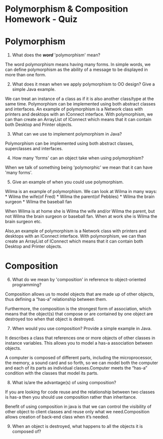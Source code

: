 # Polymorphism & Composition Homework - Quiz

# Polymorphism

1. What does the ___word___ 'polymorphism' mean?

The word polymorphism means having many forms. In simple words, we can define polymorphism as the ability of a message to be displayed in more than one form.

2. What does it mean when we apply polymorphism to OO design? Give a simple Java example.

We can treat an instance of a class as if it is also another class/type at the same time.
Polymorphism can be implemented using both abstract classes and interfaces.
An example of polymorphism is a Network class with printers and desktops with an
IConnect interface. With polymorphism, we can than create an ArrayList of IConnect which means that it can contain both Desktop and Printer objects.

3. What can we use to implement polymorphism in Java?

Polymorphism can be implemented using both abstract classes, superclasses and interfaces.

4. How many 'forms' can an object take when using polymorphism?

When we talk of something being 'polymorphic' we mean that it can have 'many forms'.

5. Give an example of when you could use polymorphism.

Wilma is an example of polymorphism.
We can look at Wilma in many ways: * Wilma the wife(of Fred) * Wilma the parent(of Pebbles) * Wilma the brain surgeon * Wilma the baseball fan

When Wilma is at home she is Wilma the wife and/or Wilma the parent, but not Wilma the brain surgeon or baseball fan. When at work she is Wilma the brain surgeon etc.

Also,an example of polymorphism is a Network class with printers and desktops with an
IConnect interface. With polymorphism, we can than create an ArrayList of IConnect which means that it can contain both Desktop and Printer objects.


# Composition

6. What do we mean by 'composition' in reference to object-oriented programming?

Composition allows us to model objects that are made up of other objects, thus defining a “has-a” relationship between them.

Furthermore, the composition is the strongest form of association, which means that the object(s) that compose or are contained by one object are destroyed too when that object is destroyed.

7. When would you use composition? Provide a simple example in Java.

It describes a class that references one or more objects of other classes in instance variables. This allows you to model a has-a association between objects.

A computer is composed of different parts, including the microprocessor, the memory, a sound card and so forth, so we can model both the computer and each of its parts as individual classes.Computer meets the “has-a” condition with the classes that model its parts.



8. What is/are the advantage(s) of using composition?

If you are looking for code reuse and the relationship between two classes is has-a then you should use composition rather than inheritance.

Benefit of using composition in java is that we can control the visibility of other object to client classes and reuse only what we need.Composition allows creation of back-end class when it’s needed.

9. When an object is destroyed, what happens to all the objects it is composed of?
